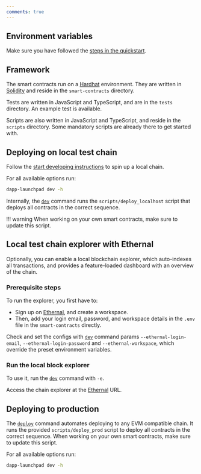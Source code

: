 ```yaml
---
comments: true
---
```


## Environment variables

Make sure you have followed the [steps in the quickstart](quickstart.md#set-up-environment-variables).

## Framework

The smart contracts run on a [Hardhat](https://hardhat.org/) environment. They are written in [Solidity](https://docs.soliditylang.org/) and reside in the `smart-contracts` directory.

Tests are written in JavaScript and TypeScript, and are in the `tests` directory. An example test is available.

Scripts are also written in JavaScript and TypeScript, and reside in the `scripts` directory. Some mandatory scripts are already there to get started with.

## Deploying on local test chain

Follow the [start developing instructions](quickstart.md#start-developing) to spin up a local chain.

For all available options run:

```sh
dapp-launchpad dev -h
```

Internally, the [`dev`](commands.md#dev) command runs the `scripts/deploy_localhost` script that deploys all contracts in the correct sequence. 

!!! warning
    When working on your own smart contracts, make sure to update this script.

## Local test chain explorer with Ethernal

Optionally, you can enable a local blockchain explorer, which auto-indexes all transactions, and provides a feature-loaded dashboard with an overview of the chain.

### Prerequisite steps

To run the explorer, you first have to:

- Sign up on [Ethernal](https://app.tryethernal.com/), and create a workspace. 
- Then, add your login email, password, and workspace details in the `.env` file in the `smart-contracts` directly.

Check and set the configs with [`dev`](commands.md#dev) command params `--ethernal-login-email`, `--ethernal-login-password` and `--ethernal-workspace`, which override the preset environment variables.

### Run the local block explorer

To use it, run the [`dev`](commands.md#dev) command with `-e`.

Access the chain explorer at the [Ethernal](https://app.tryethernal.com/) URL.

## Deploying to production

The [`deploy`](commands.md#deploy) command automates deploying to any EVM compatible chain. It runs the provided `scripts/deploy_prod` script to deploy all contracts in the correct sequence. When working on your own smart contracts, make sure to update this script.

For all available options run:

```sh
dapp-launchpad dev -h
```